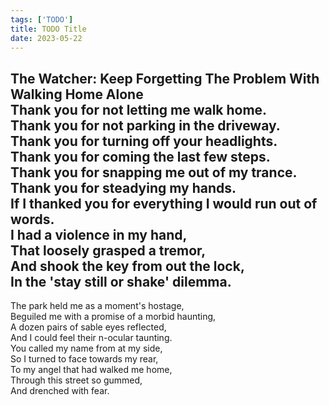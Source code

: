 ```yaml
---
tags: ['TODO']
title: TODO Title
date: 2023-05-22
---
```


The Watcher: Keep Forgetting The Problem With Walking Home Alone  
Thank you for not letting me walk home.  
Thank you for not parking in the driveway.  
Thank you for turning off your headlights.  
Thank you for coming the last few steps.  
Thank you for snapping me out of my trance.  
Thank you for steadying my hands.  
If I thanked you for everything I would run out of words.  
I had a violence in my hand,  
That loosely grasped a tremor,  
And shook the key from out the lock,  
In the 'stay still or shake' dilemma.  
---

The park held me as a moment's hostage,  
Beguiled me with a promise of a morbid haunting,  
A dozen pairs of sable eyes reflected,  
And I could feel their n-ocular taunting.  
You called my name from at my side,  
So I turned to face towards my rear,  
To my angel that had walked me home,  
Through this street so gummed,  
And drenched with fear.  

